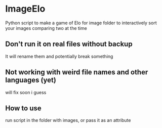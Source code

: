 # ImageElo
Python script to make a game of Elo for image folder to interactively sort your images comparing two at the time

## Don't run it on real files without backup
It will rename them and potentially break something

## Not working with weird file names and other languages (yet)
will fix soon i guess

## How to use

run script in the folder with images, or pass it as an attribute
